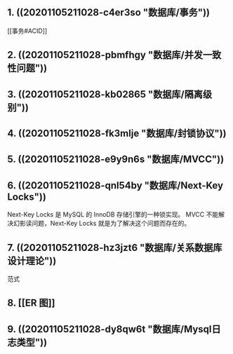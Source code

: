 ## 1. ((20201105211028-c4er3so "数据库/事务"))

[[事务#ACID]]

## 2. ((20201105211028-pbmfhgy "数据库/并发一致性问题"))

## 3. ((20201105211028-kb02865 "数据库/隔离级别"))

## 4. ((20201105211028-fk3mlje "数据库/封锁协议"))

## 5. ((20201105211028-e9y9n6s "数据库/MVCC"))

## 6. ((20201105211028-qnl54by "数据库/Next-Key Locks"))

Next-Key Locks 是 MySQL 的 InnoDB 存储引擎的一种锁实现。
MVCC 不能解决幻影读问题，Next-Key Locks 就是为了解决这个问题而存在的。

## 7. ((20201105211028-hz3jzt6 "数据库/关系数据库设计理论"))

范式

## 8. [[ER 图]]

## 9. ((20201105211028-dy8qw6t "数据库/Mysql日志类型"))
